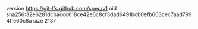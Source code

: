 version https://git-lfs.github.com/spec/v1
oid sha256:32e6281dcbaccc618ce42e6c8cf3dad6491bcb0efb663cec7aad7994ffe60c8a
size 2137
